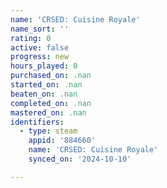 ```yaml
---
name: 'CRSED: Cuisine Royale'
name_sort: ''
rating: 0
active: false
progress: new
hours_played: 0
purchased_on: .nan
started_on: .nan
beaten_on: .nan
completed_on: .nan
mastered_on: .nan
identifiers:
  - type: steam
    appid: '884660'
    name: 'CRSED: Cuisine Royale'
    synced_on: '2024-10-10'

---
```

